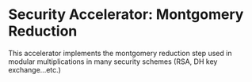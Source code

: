 # Security Accelerator: Montgomery Reduction
This accelerator implements the montgomery reduction step used in modular multiplications in many security schemes (RSA, DH key exchange...etc.)
